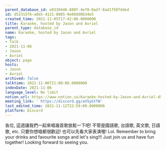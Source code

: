 ```yaml
---
parent_database_id: e9339446-880f-4ef0-8ad7-8ad1f507dded
id: d52315f6-a0e5-4121-8885-0e89dd0b34e5
created_time: 2021-11-05T17:42:00.0000000
title: Karaoke, hosted by Jason and Avriel
parent_type: database_id
name: Karaoke, hosted by Jason and Avriel
tags:
- Talk
- 2021-11-06
- Jason
- Avriel
object: page
hosts:
- Jason
- Avriel
archived: false
talktime: 2021-11-06T21:00:00.0000000
indexDate: 2021-11-06
language_level: No limit
notion_url: https://www.notion.so/Karaoke-hosted-by-Jason-and-Avriel-d52315f6a0e5412188850e89dd0b34e5
meeting_link: ' https://discord.gg/aV5yGtTW'
last_edited_time: 2021-11-12T22:59:00.0000000
platform: Discord
---
```





各位, 這週讓我們一起來唱幾首歌放鬆一下吧! 不管是國語歌, 台語歌, 英文歌, 日語歌, etc. 只要你想唱都很歡迎! 也可以先看大家表演喔! Lol. 
Remember to bring your drinks and favourite songs and let's sing!!!
Just join us and have fun together! Looking forward to seeing you.









